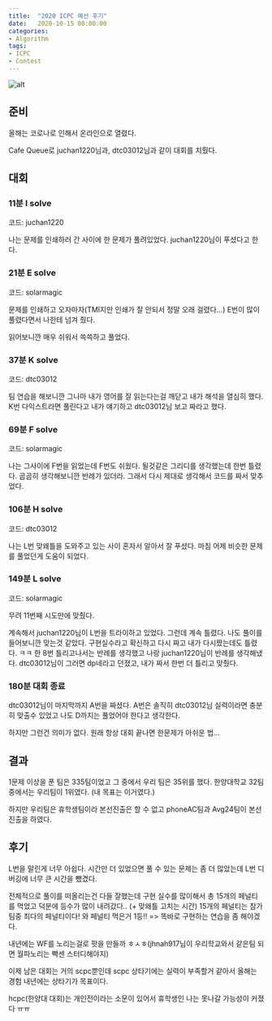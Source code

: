 ```yaml
---
title:  "2020 ICPC 예선 후기"
date:   2020-10-15 00:00:00
categories:
- Algorithm
tags:
- ICPC
- Contest
---
```



![alt](https://i.imgur.com/K0I61O6.jpg)

## 준비

올해는 코로나로 인해서 온라인으로 열렸다.

Cafe Queue로 juchan1220님과, dtc03012님과 같이 대회를 치뤘다.

## 대회

### 11분 I solve

코드: juchan1220

나는 문제를 인쇄하러 간 사이에 한 문제가 풀려있었다.
juchan1220님이 푸셨다고 한다.

### 21분 E solve

코드: solarmagic

문제를 인쇄하고 오자마자(TMI지만 인쇄가 잘 안되서 정말 오래 걸렸다...) E번이 많이 풀렸다면서 나한테 넘겨 줬다.

읽어보니깐 매우 쉬워서 쓱쓱하고 풀었다.

### 37분 K solve

코드: dtc03012

팀 연습을 해보니깐 그나마 내가 영어를 잘 읽는다는걸 깨닫고 내가 해석을 열심히 했다. K번 다익스트라면 풀린다고 내가 얘기하고 dtc03012님 보고 짜라고 했다.

### 69분 F solve

코드: solarmagic

나는 그사이에 F번을 읽었는데 F번도 쉬웠다. 될것같은 그리디를 생각했는데 한번 틀렸다. 곰곰히 생각해보니깐 반례가 있더라. 그래서 다시 제대로 생각해서 코드를 짜서 맞추었다.

### 106분 H solve

코드: dtc03012

나는 L번 맞왜틀을 도와주고 있는 사이 혼자서 알아서 잘 푸셨다. 마침 어제 비슷한 문제를 풀었던게 도움이 되었다.

### 149분 L solve

코드: solarmagic

무려 11번째 시도만에 맞췄다.

계속해서 juchan1220님이 L번을 트라이하고 있었다. 그런데 계속 틀렸다. 나도 풀이를 들어보니깐 맞는것 같았다. 구현실수라고 확신하고 다시 짜고 내가 다시짰는데도 틀렸다. ㅋㅋ 한 8번 틀리고나서는 반례를 생각했고 나랑 juchan1220님이 반례를 생각해냈다. dtc03012님이 그러면 dp네라고 던졌고, 내가 짜서 한번 더 틀리고 맞췄다.

### 180분 대회 종료

dtc03012님이 마지막까지 A번을 짜셨다. A번은 솔직히 dtc03012님 실력이라면 충분히 맞출수 있었고 나도 D까지는 풀었어야 한다고 생각한다.

하지만 그런건 의미가 없다. 원래 항상 대회 끝나면 한문제가 아쉬운 법...

## 결과

1문제 이상을 푼 팀은 335팀이었고 그 중에서 우리 팀은 35위를 했다. 한양대학교 32팀 중에서는 우리팀이 1위였다. (내 목표는 이거였다.)

하지만 우리팀은 휴학생팀이라 본선진출은 할 수 없고 phoneAC팀과 Avg24팀이 본선 진출을 하였다.

## 후기

L번을 말린게 너무 아쉽다. 시간만 더 있었으면 풀 수 있는 문제는 좀 더 많았는데 L번 디버깅에 너무 큰 시간을 뺐겼다.

전체적으로 풀이를 떠올리는건 다들 잘했는데 구현 실수를 많이해서 총 15개의 페널티를 먹었고 덕분에 등수가 많이 내려갔다.. (+ 맞왜틀 고치는 시간) 15개의 페널티는 참가팀중 최다의 페널티이다! 와 페널티 먹은거 1등!! => 똑바로 구현하는 연습을 좀 해야겠다.

내년에는 WF를 노리는걸로 팟을 만들까 ㅎㅅㅎ(jhnah917님이 우리학교와서 같은팀 되면 월파노리는 빡센 스터디해야지)

이제 남은 대회는 거의 scpc뿐인데 scpc 상타기에는 실력이 부족할거 같아서 올해는 경험 내년에는 상타기가 목표이다.

hcpc(한양대 대회)는 개인전이라는 소문이 있어서 휴학생인 나는 못나갈 가능성이 커졌다 ㅠㅠ
